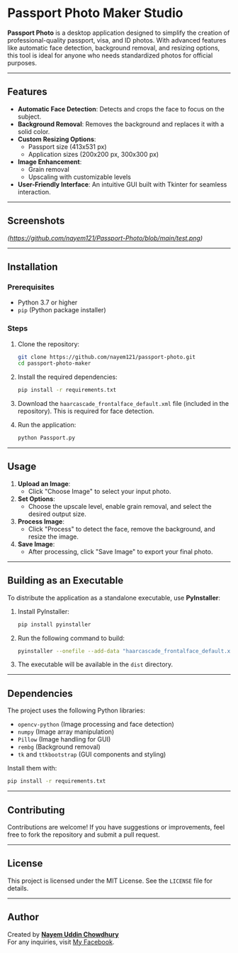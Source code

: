 
# Passport Photo Maker Studio

**Passport Photo** is a desktop application designed to simplify the creation of professional-quality passport, visa, and ID photos. With advanced features like automatic face detection, background removal, and resizing options, this tool is ideal for anyone who needs standardized photos for official purposes.

---

## Features
- **Automatic Face Detection**: Detects and crops the face to focus on the subject.
- **Background Removal**: Removes the background and replaces it with a solid color.
- **Custom Resizing Options**:
  - Passport size (413x531 px)
  - Application sizes (200x200 px, 300x300 px)
- **Image Enhancement**:
  - Grain removal
  - Upscaling with customizable levels
- **User-Friendly Interface**: An intuitive GUI built with Tkinter for seamless interaction.

---

## Screenshots
*(https://github.com/nayem121/Passport-Photo/blob/main/test.png)*

---

## Installation

### Prerequisites
- Python 3.7 or higher
- `pip` (Python package installer)

### Steps
1. Clone the repository:
   ```bash
   git clone https://github.com/nayem121/passport-photo.git
   cd passport-photo-maker
   ```

2. Install the required dependencies:
   ```bash
   pip install -r requirements.txt
   ```

3. Download the `haarcascade_frontalface_default.xml` file (included in the repository). This is required for face detection.

4. Run the application:
   ```bash
   python Passport.py
   ```

---

## Usage
1. **Upload an Image**:
   - Click "Choose Image" to select your input photo.
2. **Set Options**:
   - Choose the upscale level, enable grain removal, and select the desired output size.
3. **Process Image**:
   - Click "Process" to detect the face, remove the background, and resize the image.
4. **Save Image**:
   - After processing, click "Save Image" to export your final photo.

---

## Building as an Executable
To distribute the application as a standalone executable, use **PyInstaller**:
1. Install PyInstaller:
   ```bash
   pip install pyinstaller
   ```

2. Run the following command to build:
   ```bash
   pyinstaller --onefile --add-data "haarcascade_frontalface_default.xml;." PassportPhoto.py
   ```

3. The executable will be available in the `dist` directory.

---

## Dependencies
The project uses the following Python libraries:
- `opencv-python` (Image processing and face detection)
- `numpy` (Image array manipulation)
- `Pillow` (Image handling for GUI)
- `rembg` (Background removal)
- `tk` and `ttkbootstrap` (GUI components and styling)

Install them with:
```bash
pip install -r requirements.txt
```

---

## Contributing
Contributions are welcome! If you have suggestions or improvements, feel free to fork the repository and submit a pull request.

---

## License
This project is licensed under the MIT License. See the `LICENSE` file for details.

---

## Author
Created by **[Nayem Uddin Chowdhury](https://github.com/nayem121)**  
For any inquiries, visit [My Facebook](https://facebook.com/nayem121).
